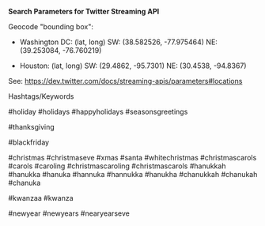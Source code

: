 **Search Parameters for Twitter Streaming API**

Geocode "bounding box":
- Washington DC:
(lat, long)
SW: (38.582526, -77.975464)
NE: (39.253084, -76.760219)

- Houston:
(lat, long)
SW: (29.4862, -95.7301)
NE: (30.4538, -94.8367)

See: https://dev.twitter.com/docs/streaming-apis/parameters#locations

Hashtags/Keywords

#holiday
#holidays
#happyholidays
#seasonsgreetings

#thanksgiving

#blackfriday

#christmas
#christmaseve
#xmas
#santa
#whitechristmas
#christmascarols
#carols
#caroling
#christmascaroling
#christmascarols
#hanukkah
#hanukka
#hanuka
#hannuka
#hannukka
#hanukha
#chanukkah
#chanukah
#chanuka

#kwanzaa
#kwanza

#newyear
#newyears
#nearyearseve
